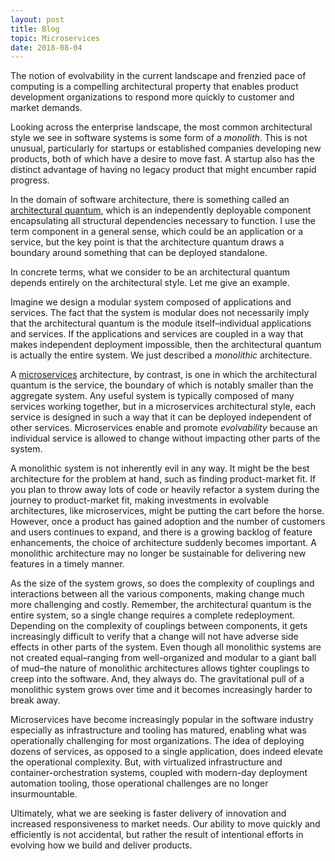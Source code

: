 ```yaml
---
layout: post
title: Blog
topic: Microservices
date: 2018-08-04
---
```

<div class="content" markdown="1">

The notion of evolvability in the current landscape and frenzied pace of computing is a compelling architectural property that enables product development organizations to respond more quickly to customer and market demands.

Looking across the enterprise landscape, the most common architectural style we see in software systems is some form of a _monolith_. This is not unusual, particularly for startups or established companies developing new products, both of which have a desire to move fast. A startup also has the distinct advantage of having no legacy product that might encumber rapid progress.

In the domain of software architecture, there is something called an [architectural quantum](https://www.oreilly.com/library/view/building-evolutionary-architectures/9781491986356/ch04.html), which is an independently deployable component encapsulating all structural dependencies necessary to function. I use the term component in a general sense, which could be an application or a service, but the key point is that the architecture quantum draws a boundary around something that can be deployed standalone.

In concrete terms, what we consider to be an architectural quantum depends entirely on the architectural style. Let me give an example.

Imagine we design a modular system composed of applications and services. The fact that the system is modular does not necessarily imply that the architectural quantum is the module itself–individual applications and services. If the applications and services are coupled in a way that makes independent deployment impossible, then the architectural quantum is actually the entire system. We just described a _monolithic_ architecture.

A [microservices](https://en.wikipedia.org/wiki/Microservices) architecture, by contrast, is one in which the architectural quantum is the service, the boundary of which is notably smaller than the aggregate system. Any useful system is typically composed of many services working together, but in a microservices architectural style, each service is designed in such a way that it can be deployed independent of other services. Microservices enable and promote _evolvability_ because an individual service is allowed to change without impacting other parts of the system.

A monolithic system is not inherently evil in any way. It might be the best architecture for the problem at hand, such as finding product-market fit. If you plan to throw away lots of code or heavily refactor a system during the journey to product-market fit, making investments in evolvable architectures, like microservices, might be putting the cart before the horse. However, once a product has gained adoption and the number of customers and users continues to expand, and there is a growing backlog of feature enhancements, the choice of architecture suddenly becomes important. A monolithic architecture may no longer be sustainable for delivering new features in a timely manner.

As the size of the system grows, so does the complexity of couplings and interactions between all the various components, making change much more challenging and costly. Remember, the architectural quantum is the entire system, so a single change requires a complete redeployment. Depending on the complexity of couplings between components, it gets increasingly difficult to verify that a change will not have adverse side effects in other parts of the system. Even though all monolithic systems are not created equal–ranging from well-organized and modular to a giant ball of mud–the nature of monolithic architectures allows tighter couplings to creep into the software. And, they always do. The gravitational pull of a monolithic system grows over time and it becomes increasingly harder to break away.

Microservices have become increasingly popular in the software industry especially as infrastructure and tooling has matured, enabling what was operationally challenging for most organizations. The idea of deploying dozens of services, as opposed to a single application, does indeed elevate the operational complexity. But, with virtualized infrastructure and container-orchestration systems, coupled with modern-day deployment automation tooling, those operational challenges are no longer insurmountable.

Ultimately, what we are seeking is faster delivery of innovation and increased responsiveness to market needs. Our ability to move quickly and efficiently is not accidental, but rather the result of intentional efforts in evolving how we build and deliver products.

</div>
